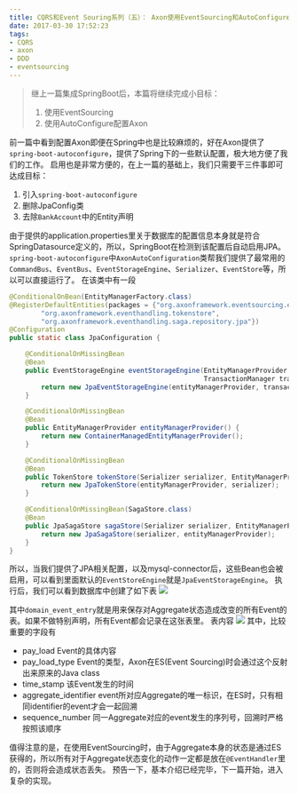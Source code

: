 ```yaml
---
title: CQRS和Event Souring系列（五）： Axon使用EventSourcing和AutoConfigure
date: 2017-03-30 17:52:23
tags:
- CQRS
- axon
- DDD
- eventsourcing
---
```

> 继上一篇集成SpringBoot后，本篇将继续完成小目标：
> 1. 使用EventSourcing
> 2. 使用AutoConfigure配置Axon

前一篇中看到配置Axon即便在Spring中也是比较麻烦的，好在Axon提供了`spring-boot-autoconfigure`，提供了Spring下的一些默认配置，极大地方便了我们的工作。
启用也是非常方便的，在上一篇的基础上，我们只需要干三件事即可达成目标：
1. 引入`spring-boot-autoconfigure`
2. 删除JpaConfig类
3. 去除`BankAccount`中的Entity声明

由于提供的application.properties里关于数据库的配置信息本身就是符合SpringDatasource定义的，所以，SpringBoot在检测到该配置后自动启用JPA。
`spring-boot-autoconfigure`中`AxonAutoConfiguration`类帮我们提供了最常用的`CommandBus`、`EventBus`、`EventStorageEngine`、`Serializer`、`EventStore`等，所以可以直接运行了。
在该类中有一段
```java
@ConditionalOnBean(EntityManagerFactory.class)
@RegisterDefaultEntities(packages = {"org.axonframework.eventsourcing.eventstore.jpa",
        "org.axonframework.eventhandling.tokenstore",
        "org.axonframework.eventhandling.saga.repository.jpa"})
@Configuration
public static class JpaConfiguration {

    @ConditionalOnMissingBean
    @Bean
    public EventStorageEngine eventStorageEngine(EntityManagerProvider entityManagerProvider,
                                                 TransactionManager transactionManager) {
        return new JpaEventStorageEngine(entityManagerProvider, transactionManager);
    }

    @ConditionalOnMissingBean
    @Bean
    public EntityManagerProvider entityManagerProvider() {
        return new ContainerManagedEntityManagerProvider();
    }

    @ConditionalOnMissingBean
    @Bean
    public TokenStore tokenStore(Serializer serializer, EntityManagerProvider entityManagerProvider) {
        return new JpaTokenStore(entityManagerProvider, serializer);
    }

    @ConditionalOnMissingBean(SagaStore.class)
    @Bean
    public JpaSagaStore sagaStore(Serializer serializer, EntityManagerProvider entityManagerProvider) {
        return new JpaSagaStore(serializer, entityManagerProvider);
    }
}
```
所以，当我们提供了JPA相关配置，以及mysql-connector后，这些Bean也会被启用，可以看到里面默认的`EventStoreEngine`就是`JpaEventStorageEngine`。
执行后，我们可以看到数据库中创建了如下表
![](/images/2017/03/db.png)

其中`domain_event_entry`就是用来保存对Aggregate状态造成改变的所有Event的表。如果不做特别声明，所有Event都会记录在这张表里。
表内容
![](/images/2017/03/domainevents.png)
其中，比较重要的字段有
- pay_load Event的具体内容
- pay_load_type Event的类型，Axon在ES(Event Sourcing)时会通过这个反射出来原来的Java class
- time_stamp 该Event发生的时间
- aggregate_identifier event所对应Aggregate的唯一标识，在ES时，只有相同identifier的event才会一起回溯
- sequence_number 同一Aggregate对应的event发生的序列号，回溯时严格按照该顺序

值得注意的是，在使用EventSourcing时，由于Aggregate本身的状态是通过ES获得的，所以所有对于Aggregate状态变化的动作一定都是放在`@EventHandler`里的，否则将会造成状态丢失。
预告一下，基本介绍已经完毕，下一篇开始，进入复杂的实现。
